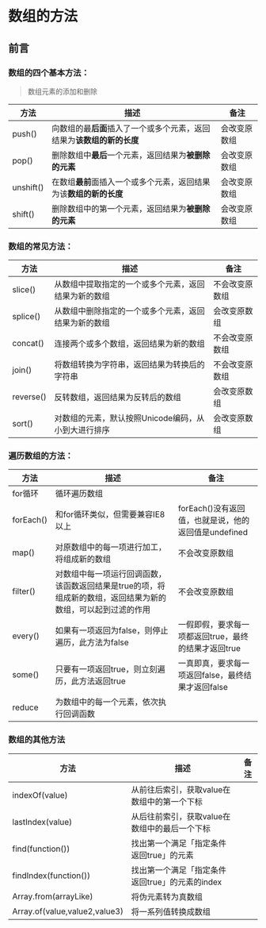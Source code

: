 #  数组的方法

## 前言

### 数组的四个基本方法：

> 数组元素的添加和删除

| 方法      | 描述                                                         | 备注         |
| --------- | ------------------------------------------------------------ | ------------ |
| push()    | 向数组的最**后面**插入了一个或多个元素，返回结果为**该数组的新的长度** | 会改变原数组 |
| pop()     | 删除数组中**最后**一个元素，返回结果为**被删除的元素**       | 会改变原数组 |
| unshift() | 在数组**最前**面插入一个或多个元素，返回结果为该**数组的新的长度** | 会改变原数组 |
| shift()   | 删除数组中的第一个元素，返回结果为**被删除的元素**           | 会改变原数组 |

### 数组的常见方法：

| 方法      | 描述                                                 | 备注           |
| --------- | ---------------------------------------------------- | -------------- |
| slice()   | 从数组中提取指定的一个或多个元素，返回结果为新的数组 | 不会改变原数组 |
| splice()  | 从数组中删除指定的一个或多个元素，返回结果为新的数组 | 会改变原数组   |
| concat()  | 连接两个或多个数组，返回结果为新的数组               | 不会改变原数组 |
| join()    | 将数组转换为字符串，返回结果为转换后的字符串         | 不会改变原数组 |
| reverse() | 反转数组，返回结果为反转后的数组                     | 会改变原数组   |
| sort()    | 对数组的元素，默认按照Unicode编码，从小到大进行排序  | 会改变原数组   |

### 遍历数组的方法：

| 方法      | 描述                                                         | 备注                                                 |
| --------- | ------------------------------------------------------------ | ---------------------------------------------------- |
| for循环   | 循环遍历数组                                                 |                                                      |
| forEach() | 和for循环类似，但需要兼容IE8以上                             | forEach()没有返回值，也就是说，他的返回值是undefined |
| map()     | 对原数组中的每一项进行加工，将组成新的数组                   | 不会改变原数组                                       |
| filter()  | 对数组中每一项运行回调函数，该函数返回结果是true的项，将组成新的数组，返回结果为新的数组，可以起到过滤的作用 | 不会改变原数组                                       |
| every()   | 如果有一项返回为false，则停止遍历，此方法为false             | 一假即假，要求每一项都返回true，最终的结果才返回true |
| some()    | 只要有一项返回true，则立刻遍历，此方法返回true               | 一真即真，要求每一项返回false，最终结果才返回false   |
| reduce    | 为数组中的每一个元素，依次执行回调函数                       |                                                      |

### 数组的其他方法

| 方法                          | 描述                                            | 备注 |
| ----------------------------- | ----------------------------------------------- | ---- |
| indexOf(value)                | 从前往后索引，获取value在数组中的第一个下标     |      |
| lastIndex(value)              | 从后往前索引，获取value在数组中的最后一个下标   |      |
| find(function())              | 找出第一个满足「指定条件返回true」的元素        |      |
| findIndex(function())         | 找出第一个满足「指定条件返回true」的元素的index |      |
| Array.from(arrayLike)         | 将伪元素转为真数组                              |      |
| Array.of(value,value2,value3) | 将一系列值转换成数组                            |      |

